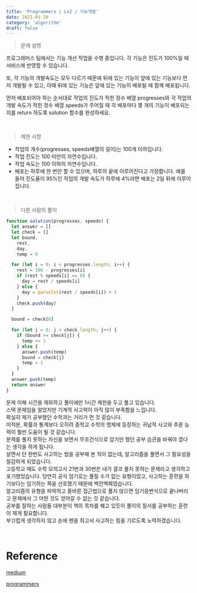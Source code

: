 ```yaml
---
title: 'Programmers | Lv2 / 기능개발'
date: 2021-01-20
category: 'algorithm'
draft: false
---
```


> 문제 설명

프로그래머스 팀에서는 기능 개선 작업을 수행 중입니다. 각 기능은 진도가 100%일 때 서비스에 반영할 수 있습니다.

또, 각 기능의 개발속도는 모두 다르기 때문에 뒤에 있는 기능이 앞에 있는 기능보다 먼저 개발될 수 있고, 이때 뒤에 있는 기능은 앞에 있는 기능이 배포될 때 함께 배포됩니다.

먼저 배포되어야 하는 순서대로 작업의 진도가 적힌 정수 배열 progresses와 각 작업의 개발 속도가 적힌 정수 배열 speeds가 주어질 때 각 배포마다 몇 개의 기능이 배포되는지를 return 하도록 solution 함수를 완성하세요.

<br>

> 제한 사항

- 작업의 개수(progresses, speeds배열의 길이)는 100개 이하입니다.
- 작업 진도는 100 미만의 자연수입니다.
- 작업 속도는 100 이하의 자연수입니다.
- 배포는 하루에 한 번만 할 수 있으며, 하루의 끝에 이루어진다고 가정합니다. 예를 들어 진도율이 95%인 작업의 개발 속도가 하루에 4%라면 배포는 2일 뒤에 이루어집니다.

<br>

> 다른 사람의 풀이

```js
function solution(progresses, speeds) {
  let answer = []
  let check = []
  let bound,
    rest,
    day,
    temp = 0

  for (let i = 0; i < progresses.length; i++) {
    rest = 100 - progresses[i]
    if (rest % speeds[i] == 0) {
      day = rest / speeds[i]
    } else {
      day = parseInt(rest / speeds[i]) + 1
    }
    check.push(day)
  }

  bound = check[0]

  for (let j = 0; j < check.length; j++) {
    if (bound >= check[j]) {
      temp += 1
    } else {
      answer.push(temp)
      bound = check[j]
      temp = 1
    }
  }
  answer.push(temp)
  return answer
}
```

문제 이해 시간을 제외하고 풀이에만 1시간 제한을 두고 풀고 있습니다.<br>
스택 문제임을 알았지만 기계적 사고력이 아직 많이 부족함을 느낍니다.<br>
확실히 제가 공부했던 수학과는 거리가 먼 것 같습니다.<br>
미적분, 확률과 통계보다 오히려 중학교 수학의 명제에 등장하는 귀납적 사고와 추론 능력이 훨씬 도움이 될 것 같습니다.<br>
문제를 풀지 못하는 자신을 보면서 무조건식으로 암기만 했던 공부 습관을 바꿔야 겠다는 생각을 하게 됩니다. <br>
살면서 단 한번도 사고하는 법을 공부해 본 적이 없는데, 알고리즘을 풀면서 그 필요성을 절감하게 되었습니다. <br>
고등학교 때도 수학 모의고사 21번과 30번은 내가 결코 풀지 못하는 문제라고 생각하고 포기했었습니다. 당연히 공식 암기로는 풀릴 수가 없는 유형이었고, 사고하는 훈련을 하기보다는 암기하는 쪽을 선호했기 때문에 백전백패였습니다. <br>
알고리즘의 유형을 파악하고 올바른 접근법으로 풀지 않으면 임기응변식으로 끝나버리고 문제에서 그 어떤 것도 얻어갈 수 없는 것 같습니다.<br>
공부를 잘하는 사람들 대부분이 책의 목차를 꿰고 있듯이 풀이의 질서를 공부하는 훈련이 제게 필요합니다. <br>
부끄럽게 생각하지 않고 손에 펜을 쥐고서 사고하는 힘을 기르도록 노력하겠습니다.

<br>

# Reference

[medium](https://medium.com/@gywn7724/%EC%95%8C%EA%B3%A0%EB%A6%AC%EC%A6%98-%EA%B8%B0%EB%8A%A5-%EA%B0%9C%EB%B0%9C-1f680fa54eb7)

[programmers](https://programmers.co.kr/learn/courses/30/lessons/42586)
